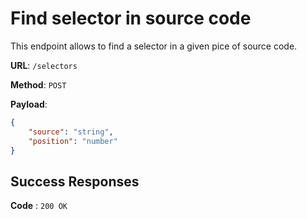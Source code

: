 # Find selector in source code

This endpoint allows to find a selector in a given pice of source code.

**URL**: `/selectors`

**Method**: `POST`

**Payload**:

```json
{
	"source": "string",
	"position": "number"
}
```

## Success Responses

**Code** : `200 OK`
